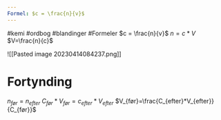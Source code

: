 ```yaml
---
Formel: $c = \frac{n}{v}$
---
```


#kemi #ordbog #blandinger #Formeler 
$c = \frac{n}{v}$
$n=c*V$
$V=\frac{n}{c}$

![[Pasted image 20230414084237.png]]

# Fortynding 
$n_{før}=n_{efter}$
$C_{før}*V_{før}=c_{efter}*V_{efter}$
	$V_{før}=\frac{C_{efter}*V_{efter}}{C_{før}}$
	